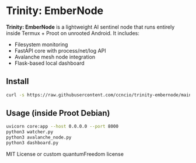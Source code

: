 # Trinity: EmberNode

**Trinity: EmberNode** is a lightweight AI sentinel node that runs entirely inside Termux + Proot on unrooted Android. It includes:

- Filesystem monitoring
- FastAPI core with process/net/log API
- Avalanche mesh node integration
- Flask-based local dashboard

## Install

```bash
curl -s https://raw.githubusercontent.com/ccncio/trinity-embernode/main/trinity_bootstrap.sh | bash
```

## Usage (inside Proot Debian)

```bash
uvicorn core:app --host 0.0.0.0 --port 8000
python3 watcher.py
python3 avalanche_node.py
python3 dashboard.py
```

MIT License or custom quantumFreedom license
